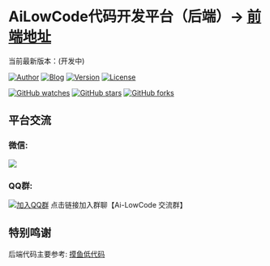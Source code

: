 AiLowCode代码开发平台（后端）-> [前端地址](https://github.com/ai-lowcode/core)
======================================
当前最新版本：(开发中)

[![Author](https://img.shields.io/badge/Author-Axelu-orange.svg)](https://ailowcode.app)
[![Blog](https://img.shields.io/badge/Blog-个人博客-yellow.svg)](https://axelu.me)
[![Version](https://img.shields.io/badge/version-开发中-brightgreen.svg)](https://github.com/ai-lowcode/server/releases/tag/)
[![License](https://img.shields.io/badge/license-MIT%20License-blue.svg)](https://github.com/ai-lowcode/server/blob/master/LICENSE)

[![GitHub watches](https://img.shields.io/github/watchers/ai-lowcode/server.svg?style=social&label=Watch)](https://github.com/ai-lowcode/server)
[![GitHub stars](https://img.shields.io/github/stars/ai-lowcode/server.svg?style=social&label=Stars)](https://github.com/ai-lowcode/server)
[![GitHub forks](https://img.shields.io/github/forks/ai-lowcode/server.svg?style=social&label=Fork)](https://github.com/ai-lowcode/server)

## 平台交流

### 微信:

![](https://i.imgur.com/tD8L1B2.png)

### QQ群:

[![加入QQ群](https://img.shields.io/badge/718136001-blue.svg)](https://qm.qq.com/q/YPjQJoIxqI)
点击链接加入群聊【Ai-LowCode 交流群】

## 特别鸣谢

后端代码主要参考: [摸鱼低代码](https://github.com/mfish-qf/mfish-nocode)

